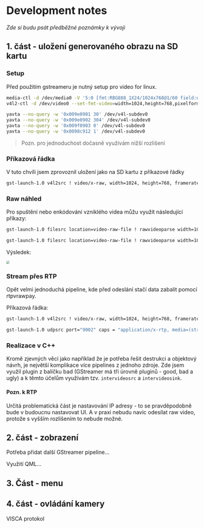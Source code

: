 # Development notes

*Zde si budu psát předběžné poznámky k vývoji*

## 1. část - uložení generovaného obrazu na SD kartu

### Setup

Před použitím gstreameru je nutný setup pro video for linux. 

```bash
media-ctl -d /dev/media0 -V '5:0 [fmt:RBG888_1X24/1024x768@1/60 field:none]'
v4l2-ctl -d /dev/video0 --set-fmt-video=width=1024,height=768,pixelformat='RGB3'

yavta --no-query -w '0x009e0901 30' /dev/v4l-subdev0
yavta --no-query -w '0x009e0902 304' /dev/v4l-subdev0
yavta --no-query -w '0x009f0903 0' /dev/v4l-subdev0
yavta --no-query -w '0x0098c912 1' /dev/v4l-subdev0
```

> Pozn. pro jednoduchost dočasně využívám nižší rozlišení

### Příkazová řádka

V tuto chvíli jsem zprovoznil uložení jako na SD kartu z příkazové řádky

```bash
gst-launch-1.0 v4l2src ! video/x-raw, width=1024, height=768, framerate=60/1, format=RGB !  filesink location=/media/sd-mmcblk1p2/video-raw-file
```

### Raw náhled

Pro spuštění nebo enkódování vzniklého videa můžu využít následující příkazy:

```bash
gst-launch-1.0 filesrc location=video-raw-file ! rawvideoparse width=1024 height=768 format=16 framerate=60/1 ! autovideoconvert ! autovideosink

gst-launch-1.0 filesrc location=video-raw-file ! rawvideoparse width=1024 height=768 format=16 framerate=60/1 ! autovideoconvert ! x264enc ! mp4mux ! filesink location=tpg.mp4
```

Výsledek:

<img src="README.assets/tpg.gif" style="zoom:50%;" />

### Stream přes RTP

Opět velmi jednoduchá pipeline, kde před odeslání stačí data zabalit pomocí rtpvrawpay.

Příkazová řádka:

```bash
gst-launch-1.0 v4l2src ! video/x-raw, width=1024, height=768, framerate=60/1, format=RGB ! rtpvrawpay ! udpsink port=9002 host=10.15.1.77

gst-launch-1.0 udpsrc port="9002" caps = "application/x-rtp, media=(string)video, width=(string)1024, framerate=(fraction)60/1, height=(string)768, format=(string)RGB" ! rtpvrawdepay ! videoconvert ! autovideosink
```

### Realizace v C++

Kromě zjevných věcí jako například že je potřeba řešit destrukci a objektový návrh, je největší komplikace více pipelines z jednoho zdroje. Zde jsem využil plugin z balíčku bad (GStreamer má tři úrovně pluginů - good, bad a ugly) a k těmto účelům využívám tzv. `intervideosrc` a `intervideosink`.

#### Pozn. k RTP

Určitá problematická část je nastavování IP adresy - to se pravděpodobně bude v budoucnu nastavovat UI.
A v praxi nebudu navíc odesílat raw video, protože s vyšším rozlišením to nebude možné.

## 2. část - zobrazení

Potřeba přidat další GStreamer pipeline...

Využití QML...

## 3. Část - menu



## 4. část - ovládání kamery

VISCA protokol
